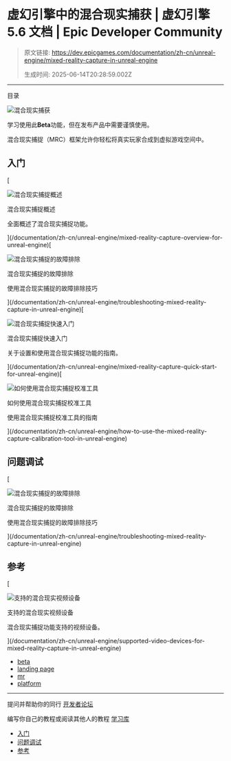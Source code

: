 # 虚幻引擎中的混合现实捕获 | 虚幻引擎 5.6 文档 | Epic Developer Community

> 原文链接: https://dev.epicgames.com/documentation/zh-cn/unreal-engine/mixed-reality-capture-in-unreal-engine
> 
> 生成时间: 2025-06-14T20:28:59.002Z

---

目录

![混合现实捕获](https://dev.epicgames.com/community/api/documentation/image/d5b46760-a2a1-4c23-b059-1a9ae193267e?resizing_type=fill&width=1920&height=335)

学习使用此**Beta**功能，但在发布产品中需要谨慎使用。

混合现实捕捉（MRC）框架允许你轻松将真实玩家合成到虚拟游戏空间中。

## 入门

[

![混合现实捕捉概述](https://d1iv7db44yhgxn.cloudfront.net/documentation/images/74aed75e-6e49-44de-ad8c-01363645b129/mr_roborecall.png)

混合现实捕捉概述

全面概述了混合现实捕捉功能。





](/documentation/zh-cn/unreal-engine/mixed-reality-capture-overview-for-unreal-engine)[

![混合现实捕捉的故障排除](https://d1iv7db44yhgxn.cloudfront.net/documentation/images/657a664b-5306-4444-93e3-fc1f6812e57b/mr_captureflicker.png)

混合现实捕捉的故障排除

使用混合现实捕捉的故障排除技巧





](/documentation/zh-cn/unreal-engine/troubleshooting-mixed-reality-capture-in-unreal-engine)[

![混合现实捕捉快速入门](https://d1iv7db44yhgxn.cloudfront.net/documentation/images/38b61759-bde2-4fe5-bbe0-669ca8d0e52c/mr_requiredsetupitems.jpg)

混合现实捕捉快速入门

关于设置和使用混合现实捕捉功能的指南。





](/documentation/zh-cn/unreal-engine/mixed-reality-capture-quick-start-for-unreal-engine)[

![如何使用混合现实捕捉校准工具](https://d1iv7db44yhgxn.cloudfront.net/documentation/images/c9140190-0446-4e55-b733-9b251945efed/adjustingalignmentstep.png)

如何使用混合现实捕捉校准工具

使用混合现实捕捉校准工具的指南





](/documentation/zh-cn/unreal-engine/how-to-use-the-mixed-reality-capture-calibration-tool-in-unreal-engine)

## 问题调试

[

![混合现实捕捉的故障排除](https://d1iv7db44yhgxn.cloudfront.net/documentation/images/657a664b-5306-4444-93e3-fc1f6812e57b/mr_captureflicker.png)

混合现实捕捉的故障排除

使用混合现实捕捉的故障排除技巧





](/documentation/zh-cn/unreal-engine/troubleshooting-mixed-reality-capture-in-unreal-engine)

## 参考

[

![支持的混合现实视频设备](https://d1iv7db44yhgxn.cloudfront.net/documentation/images/9dc32e53-0e38-4611-b44b-d97b9ca0b397/mr_camera.jpg)

支持的混合现实视频设备

混合现实捕捉功能支持的视频设备。





](/documentation/zh-cn/unreal-engine/supported-video-devices-for-mixed-reality-capture-in-unreal-engine)

-   [beta](https://dev.epicgames.com/community/search?query=beta)
-   [landing page](https://dev.epicgames.com/community/search?query=landing%20page)
-   [mr](https://dev.epicgames.com/community/search?query=mr)
-   [platform](https://dev.epicgames.com/community/search?query=platform)

* * *

提问并帮助你的同行 [开发者论坛](https://forums.unrealengine.com/categories?tag=unreal-engine)

编写你自己的教程或阅读其他人的教程 [学习库](https://dev.epicgames.com/community/unreal-engine/learning)

-   [入门](/documentation/zh-cn/unreal-engine/mixed-reality-capture-in-unreal-engine#%E5%85%A5%E9%97%A8)
-   [问题调试](/documentation/zh-cn/unreal-engine/mixed-reality-capture-in-unreal-engine#%E9%97%AE%E9%A2%98%E8%B0%83%E8%AF%95)
-   [参考](/documentation/zh-cn/unreal-engine/mixed-reality-capture-in-unreal-engine#%E5%8F%82%E8%80%83)